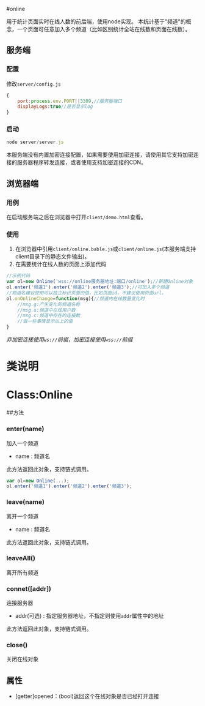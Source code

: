 #online

用于统计页面实时在线人数的前后端，使用node实现。
本统计基于"频道"的概念，一个页面可任意加入多个频道（比如区别统计全站在线数和页面在线数）。

## 服务端

### 配置
修改`server/config.js`
```javascript
{
    port:process.env.PORT||3309,//服务器端口
    displayLogs:true//是否显示log
}
```

### 启动

```javascript
node server/server.js
```
本服务端没有内置加密连接配置，如果需要使用加密连接，请使用其它支持加密连接的服务器程序转发连接，或者使用支持加密连接的CDN。

## 浏览器端

### 用例

在启动服务端之后在浏览器中打开`client/demo.html`查看。

### 使用
1. 在浏览器中引用`client/online.bable.js`或`client/online.js`(本服务端支持client目录下的静态文件输出)。
2. 在需要统计在线人数的页面上添加代码

```javascript
//示例代码
var ol=new Online('wss://online服务器地址:端口/online');//新建Online对象
ol.enter('频道1').enter('频道2').enter('频道3');//可加入多个频道
//频道名建议使用可以独立标识页面的值，比如页面id，不建议使用页面url。
ol.onOnlineChange=function(msg){//频道内在线数量变化时
	//msg.g:产生变化的频道名称
	//msg.u:频道中在线用户数
	//msg.c:频道中存在的连接数
	//做一些事情显示以上的值
}
```
*非加密连接使用`ws://`前缀，加密连接使用`wss://`前缀*

# 类说明

# Class:Online

##方法

### enter(name)

加入一个频道

* name : 频道名

此方法返回此对象，支持链式调用。
```javascript
var ol=new Online(...);
ol.enter('频道1').enter('频道2').enter('频道3');
```

### leave(name)

离开一个频道

* name : 频道名

此方法返回此对象，支持链式调用。

### leaveAll()

离开所有频道

### connet([addr])

连接服务器

* addr(可选) : 指定服务器地址，不指定则使用`addr`属性中的地址

此方法返回此对象，支持链式调用。

### close()
关闭在线对象

## 属性

* [getter]opened：(bool)返回这个在线对象是否已经打开连接

